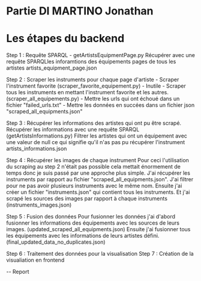# Partie DI MARTINO Jonathan

# Les étapes du backend 

Step 1 : Requête SPARQL - getArtistsEquipmentPage.py
Récupérer avec une requête SPARQLles inforamtions des équipements pages de tous les artistes
artists_equipment_page.json

Step 2 : Scraper les instruments pour chaque page d'artiste
    - Scraper l'instrument favorite (scraper_favorite_equipement.py) - Inutile
    - Scraper tous les instruments en mettant l'instrument favorite et les autres. (scraper_all_equipements.py)
    - Mettre les urls qui ont échoué dans un fichier "failed_urls.txt"
    - Mettre les données en succées dans un fichier json "scraped_all_equipments.json"

Step 3 : Récupérer les informations des artistes qui ont pu être scrapé.
Récupérer les informations avec une requête SPARQL (getArtistsInformations.py)
Filtrer les artistes qui ont un équipement avec une valeur de null ce qui signifie qu'il n'as pas pu récupérer l'instrument 
artists_informations.json

Step 4 : Récupérer les images de chaque instrument
Pour ceci l'utilisation du scraping au step 2 n'était pas possible cela mettait énormement de temps donc je suis passé par une approche plus simple. 
J'ai récupérer les instruments par rapport au fichier "scraped_all_equipments.json". J'ai filtrer pour ne pas avoir plusieurs instruments avec le même nom.
Ensuite j'ai créer un fichier "instruments.json" qui contient tous les instruments.
Et j'ai scrapé les sources des images par rapport à chaque instruments (instruments_images.json)

Step 5 : Fusion des données
Pour fusionner les données j'ai d'abord fusionner les informations des équipements avec les sources de leurs images. (updated_scraped_all_equipments.json)
Ensuite j'ai fusionner tous les équipements avec les informations de leurs artistes défini. (final_updated_data_no_duplicates.json)

Step 6 : Traitement des données pour la visualisation
Step 7 : Création de la visualiation en frontend


-- Report 

